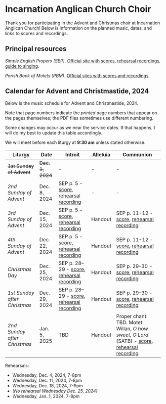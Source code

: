 # Incarnation Anglican Church Choir

Thank you for participating in the Advent and Christmas choir at Incarnation
Anglican Church! Below is information on the planned music, dates, and links to
scores and recordings.

## Principal resources

_Simple English Propers (SEP)_. [Official site with scores](https://churchmusicassociation.org/sep/), [rehearsal recordings](https://www.youtube.com/playlist?list=PLxbhZKZL8q5r6mJrDROL0Cchu9D-C2mKC), [guide to singing](https://media.churchmusicassociation.org/books/sep/094_SEP_Introduction.pdf).

_Parish Book of Motets (PBM)_. [Official sites with scores and recordings](https://churchmusicassociation.org/pbm1/).

## Calendar for Advent and Christmastide, 2024

Below is the music schedule for Advent and Christmastide, 2024.

Note that page numbers indicate the _printed_ page numbers that appear on the
pages themselves; the PDF files sometimes use different numbering.

Some changes may occur as we near the service dates. If that happens, I will do
my best to update this table accordingly.

We will meet before each liturgy at **9:30 am** unless stated otherwise.

Liturgy   | Date | Introit | Alleluia | Communion |
----------|------|---------|----------|-----------|
~~1st Sunday of Advent~~     | ~~Dec. 1, 2024~~ | - | - | - |
_2nd Sunday of Advent_       | Dec. 8, 2024     | SEP p. 5 - [score](https://churchmusicassociation.org/sep/), [rehearsal recording](https://www.youtube.com/watch?v=lE93Et2HAww&list=PLxbhZKZL8q5r6mJrDROL0Cchu9D-C2mKC&index=4&pp=iAQB8AUB) | - | - |
_3rd Sunday of Advent_       | Dec. 15, 2024    | SEP p. 5 - [score](https://churchmusicassociation.org/sep/), [rehearsal recording](https://www.youtube.com/watch?v=lE93Et2HAww&list=PLxbhZKZL8q5r6mJrDROL0Cchu9D-C2mKC&index=4&pp=iAQB8AUB) | Handout     | SEP p. 11-12 - [score](https://churchmusicassociation.org/sep/), [rehearsal recording](https://www.youtube.com/watch?v=ZMc2kLrO7b8&list=PLxbhZKZL8q5r6mJrDROL0Cchu9D-C2mKC) |
_4th Sunday of Advent_       | Dec. 22, 2024    | SEP p. 5 - [score](https://churchmusicassociation.org/sep/), [rehearsal recording](https://www.youtube.com/watch?v=lE93Et2HAww&list=PLxbhZKZL8q5r6mJrDROL0Cchu9D-C2mKC&index=4&pp=iAQB8AUB) | Handout     | SEP p. 11-12 - [score](https://churchmusicassociation.org/sep/), [rehearsal recording](https://www.youtube.com/watch?v=ZMc2kLrO7b8&list=PLxbhZKZL8q5r6mJrDROL0Cchu9D-C2mKC) |
_Christmas Day_              | Dec. 25, 2024    | SEP p. 28–29 - [score](https://churchmusicassociation.org/sep/), [rehearsal recording](https://www.youtube.com/watch?v=YnB1S-q2vuw&list=PLxbhZKZL8q5r6mJrDROL0Cchu9D-C2mKC&index=22&pp=iAQB8AUB) | Handout | SEP p. 29–30 - [score](https://churchmusicassociation.org/sep/), [rehearsal recording](https://www.youtube.com/watch?v=drj6w94BzfM&list=PLxbhZKZL8q5r6mJrDROL0Cchu9D-C2mKC&index=24) |
_1st Sunday after Christmas_ | Dec. 29, 2024    | SEP p. 28–29 - [score](https://churchmusicassociation.org/sep/), [rehearsal recording](https://www.youtube.com/watch?v=YnB1S-q2vuw&list=PLxbhZKZL8q5r6mJrDROL0Cchu9D-C2mKC&index=22&pp=iAQB8AUB) | Handout | SEP p. 29–30 - [score](https://churchmusicassociation.org/sep/), [rehearsal recording](https://www.youtube.com/watch?v=drj6w94BzfM&list=PLxbhZKZL8q5r6mJrDROL0Cchu9D-C2mKC&index=24) |
_2nd Sunday after Christmas_ | Jan. 5, 2025     | TBD | Handout      | Proper chant: TBD. Motet: Willan, _O how sweet, O Lord_ (SATB) - [score](https://www.churchmusicassociation.org/wp-content/uploads/2022/11/PBM_Healey_Willan_O_how_sweet_O_Lord.pdf), [rehearsal recording](https://churchmusicassociation.org/pbm4/#ohealeywillan) |

Rehearsals:
- Wednesday, Dec. 4, 2024, 7-8pm
- Wednesday, Dec. 11, 2024, 7-8pm
- Wednesday, Dec. 18, 2024, 7-9pm
- _(No rehearsal Wednesday Dec. 25, 2024)_
- Wednesday, Jan. 1, 2024, 7-8pm
